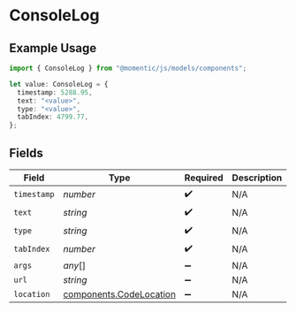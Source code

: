 # ConsoleLog

## Example Usage

```typescript
import { ConsoleLog } from "@momentic/js/models/components";

let value: ConsoleLog = {
  timestamp: 5288.95,
  text: "<value>",
  type: "<value>",
  tabIndex: 4799.77,
};
```

## Fields

| Field                                                              | Type                                                               | Required                                                           | Description                                                        |
| ------------------------------------------------------------------ | ------------------------------------------------------------------ | ------------------------------------------------------------------ | ------------------------------------------------------------------ |
| `timestamp`                                                        | *number*                                                           | :heavy_check_mark:                                                 | N/A                                                                |
| `text`                                                             | *string*                                                           | :heavy_check_mark:                                                 | N/A                                                                |
| `type`                                                             | *string*                                                           | :heavy_check_mark:                                                 | N/A                                                                |
| `tabIndex`                                                         | *number*                                                           | :heavy_check_mark:                                                 | N/A                                                                |
| `args`                                                             | *any*[]                                                            | :heavy_minus_sign:                                                 | N/A                                                                |
| `url`                                                              | *string*                                                           | :heavy_minus_sign:                                                 | N/A                                                                |
| `location`                                                         | [components.CodeLocation](../../models/components/codelocation.md) | :heavy_minus_sign:                                                 | N/A                                                                |